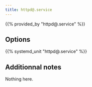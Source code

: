 ```yaml
---
title: httpd@.service
---
```


{{% provided_by "httpd@.service" %}}

## Options

{{% systemd_unit "httpd@.service" %}}

## Additionnal notes

Nothing here.